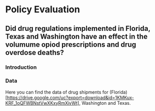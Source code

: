 # Policy Evaluation
## Did drug regulations implemented in Florida, Texas and Washington have an effect in the volumume opiod prescriptions and drug overdose deaths?

### Introduction
### Data

Here you can find the data of drug shipments for (Florida)[https://drive.google.com/uc?export=download&id=1KMKux-KRF_1oQFWBNstVwXKxyRmXivWt], Washington and Texas.